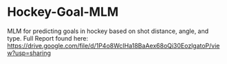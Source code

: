 # Hockey-Goal-MLM
MLM for predicting goals in hockey based on shot distance, angle, and type. 
Full Report found here: https://drive.google.com/file/d/1P4o8WcIHa18BaAex68oQi30EozlgatoP/view?usp=sharing
